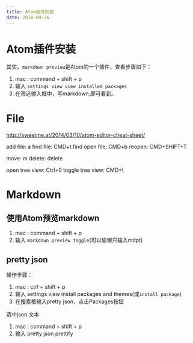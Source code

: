 ```yaml
---
title: Atom插件安装
date: 2018-09-26
---
```

# Atom插件安装
其实，`markdown preview`是Atom的一个插件，查看步骤如下：

1. mac : command + shift + p
2. 输入 `settings view view installed packages`
3. 在筛选输入框中，写markdown,即可看到。

# File
http://sweetme.at/2014/03/10/atom-editor-cheat-sheet/

  add file: a
  find file: CMD+t
  find open file: CMD+b
  reopen: CMD+SHIFT+T

  move: m
  delete: delete

  open tree view: Ctrl+0
  toggle tree view: CMD+\

# Markdown

## 使用Atom预览markdown
1. mac : command + shift + p
2. 输入 `markdown preview toggle`(可以偷懒只输入mdpt)

## pretty json
操作步骤：
1. mac : ctrl + shift + p
2. 输入 settings view install packages and themes(或`install package`)
3. 在搜索框输入pretty json，点击Packages按钮

选中json 文本

1. mac : command + shift + p
2. 输入 pretty json prettify